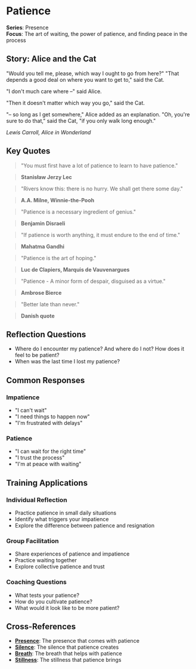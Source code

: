 # Patience

**Series**: Presence  
**Focus**: The art of waiting, the power of patience, and finding peace in the process

## Story: Alice and the Cat

"Would you tell me, please, which way I ought to go from here?" "That depends a good deal on where you want to get to," said the Cat.

"I don't much care where –" said Alice.

"Then it doesn't matter which way you go," said the Cat.

"– so long as I get somewhere," Alice added as an explanation. "Oh, you're sure to do that," said the Cat, "if you only walk long enough."

*Lewis Carroll, Alice in Wonderland*

## Key Quotes

> "You must first have a lot of patience to learn to have patience."

> **Stanisław Jerzy Lec**

> "Rivers know this: there is no hurry. We shall get there some day."

> **A.A. Milne, Winnie-the-Pooh**

> "Patience is a necessary ingredient of genius."

> **Benjamin Disraeli**

> "If patience is worth anything, it must endure to the end of time."

> **Mahatma Gandhi**

> "Patience is the art of hoping."

> **Luc de Clapiers, Marquis de Vauvenargues**

> "Patience - A minor form of despair, disguised as a virtue."

> **Ambrose Bierce**

> "Better late than never."

> **Danish quote**

## Reflection Questions

- Where do I encounter my patience? And where do I not? How does it feel to be patient?
- When was the last time I lost my patience?

## Common Responses

### **Impatience**
- "I can't wait"
- "I need things to happen now"
- "I'm frustrated with delays"

### **Patience**
- "I can wait for the right time"
- "I trust the process"
- "I'm at peace with waiting"

## Training Applications

### **Individual Reflection**
- Practice patience in small daily situations
- Identify what triggers your impatience
- Explore the difference between patience and resignation

### **Group Facilitation**
- Share experiences of patience and impatience
- Practice waiting together
- Explore collective patience and trust

### **Coaching Questions**
- What tests your patience?
- How do you cultivate patience?
- What would it look like to be more patient?

## Cross-References
- **[Presence](01-presence.md)**: The presence that comes with patience
- **[Silence](03-silence.md)**: The silence that patience creates
- **[Breath](04-breath.md)**: The breath that helps with patience
- **[Stillness](05-stillness.md)**: The stillness that patience brings
